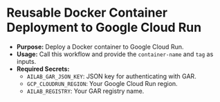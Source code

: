 # Reusable Docker Container Deployment to Google Cloud Run

- **Purpose:** Deploy a Docker container to Google Cloud Run.
- **Usage:** Call this workflow and provide the `container-name` and `tag` as
  inputs.
- **Required Secrets:**
  - `AILAB_GAR_JSON_KEY`: JSON key for authenticating with GAR.
  - `GCP_CLOUDRUN_REGION`: Your Google Cloud Run region.
  - `AILAB_REGISTRY`: Your GAR registry name.
